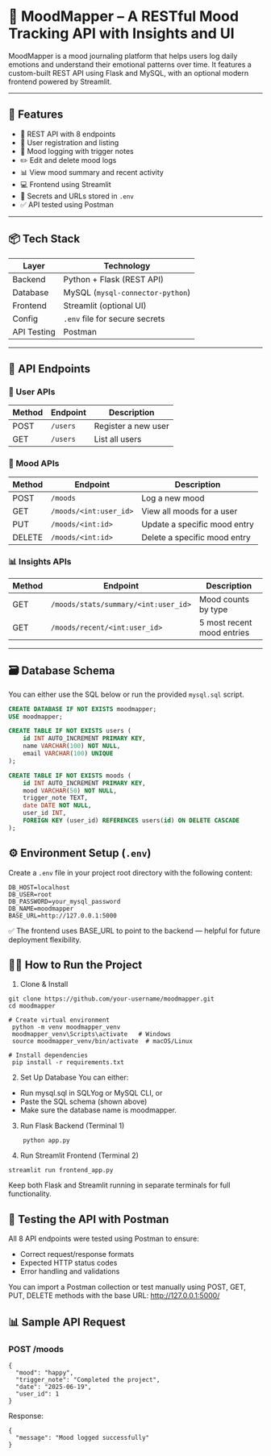# 🧠 MoodMapper – A RESTful Mood Tracking API with Insights and UI

MoodMapper is a mood journaling platform that helps users log daily emotions and understand their emotional patterns over time. It features a custom-built REST API using Flask and MySQL, with an optional modern frontend powered by Streamlit.

---

## 🚀 Features

- 🧾 REST API with 8 endpoints
- 👤 User registration and listing
- 📅 Mood logging with trigger notes
- ✏️ Edit and delete mood logs
- 📊 View mood summary and recent activity
- 💻 Frontend using Streamlit
- 🔐 Secrets and URLs stored in `.env`
- ✅ API tested using Postman

---

## 📦 Tech Stack

| Layer        | Technology                    |
|--------------|-------------------------------|
| Backend      | Python + Flask (REST API)     |
| Database     | MySQL (`mysql-connector-python`) |
| Frontend     | Streamlit (optional UI)       |
| Config       | `.env` file for secure secrets |
| API Testing  | Postman                       |

---

## 🔌 API Endpoints

### 👤 User APIs

| Method | Endpoint     | Description        |
|--------|--------------|--------------------|
| POST   | `/users`     | Register a new user |
| GET    | `/users`     | List all users     |

### 📅 Mood APIs

| Method | Endpoint                | Description                     |
|--------|-------------------------|---------------------------------|
| POST   | `/moods`                | Log a new mood                  |
| GET    | `/moods/<int:user_id>`  | View all moods for a user       |
| PUT    | `/moods/<int:id>`       | Update a specific mood entry    |
| DELETE | `/moods/<int:id>`       | Delete a specific mood entry    |

### 📊 Insights APIs

| Method | Endpoint                                  | Description               |
|--------|-------------------------------------------|---------------------------|
| GET    | `/moods/stats/summary/<int:user_id>`      | Mood counts by type       |
| GET    | `/moods/recent/<int:user_id>`             | 5 most recent mood entries|

---

## 🗃️ Database Schema

You can either use the SQL below or run the provided `mysql.sql` script.

```sql
CREATE DATABASE IF NOT EXISTS moodmapper;
USE moodmapper;

CREATE TABLE IF NOT EXISTS users (
    id INT AUTO_INCREMENT PRIMARY KEY,
    name VARCHAR(100) NOT NULL,
    email VARCHAR(100) UNIQUE
);

CREATE TABLE IF NOT EXISTS moods (
    id INT AUTO_INCREMENT PRIMARY KEY,
    mood VARCHAR(50) NOT NULL,
    trigger_note TEXT,
    date DATE NOT NULL,
    user_id INT,
    FOREIGN KEY (user_id) REFERENCES users(id) ON DELETE CASCADE
);

```
## ⚙️ Environment Setup (`.env`)

Create a `.env` file in your project root directory with the following content:

```env
DB_HOST=localhost
DB_USER=root
DB_PASSWORD=your_mysql_password
DB_NAME=moodmapper
BASE_URL=http://127.0.0.1:5000
```
✅ The frontend uses BASE_URL to point to the backend — helpful for future deployment flexibility.

## 🧑‍💻 How to Run the Project
1. Clone & Install
```
git clone https://github.com/your-username/moodmapper.git
cd moodmapper

# Create virtual environment
 python -m venv moodmapper_venv
 moodmapper_venv\Scripts\activate   # Windows
 source moodmapper_venv/bin/activate  # macOS/Linux

# Install dependencies
 pip install -r requirements.txt

```
2. Set Up Database
You can either:
- Run mysql.sql in SQLYog or MySQL CLI, or
- Paste the SQL schema (shown above)
- Make sure the database name is moodmapper.


3. Run Flask Backend (Terminal 1)
```
    python app.py
```

4. Run Streamlit Frontend (Terminal 2)
```
streamlit run frontend_app.py
```

 Keep both Flask and Streamlit running in separate terminals for full functionality.

 ## 📮 Testing the API with Postman
 All 8 API endpoints were tested using Postman to ensure:
- Correct request/response formats
- Expected HTTP status codes
- Error handling and validations

You can import a Postman collection or test manually using POST, GET, PUT, DELETE methods with the base URL:
http://127.0.0.1:5000/

## 📊 Sample API Request

### POST /moods
```
{
  "mood": "happy",
  "trigger_note": "Completed the project",
  "date": "2025-06-19",
  "user_id": 1
}

```
Response:
```
{
  "message": "Mood logged successfully"
}

```





